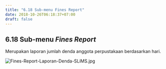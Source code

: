 ```yaml
---
title: "6.18 Sub-menu Fines Report"
date: 2018-10-26T06:18:37+07:00
draft: false
---
```


## 6.18 Sub-menu _Fines Report_

Merupakan laporan jumlah denda anggota perpustakaan berdasarkan hari.

![Fines-Report-Laporan-Denda-SLiMS.jpg](/assets/Fines-Report-Laporan-Denda-SLiMS.jpg)
